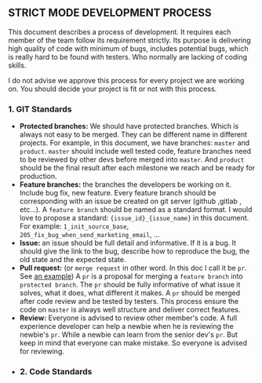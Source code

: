 ## STRICT MODE DEVELOPMENT PROCESS

This document describes a process of development. 
It requires each member of the team follow its requirement strictly.
Its purpose is delivering high quality of code with minimum of bugs,
includes potential bugs, which is really hard to be found with testers.
Who normally are lacking of coding skills.

I do not advise we approve this process for every project we are working on.
You should decide your project is fit or not with this process.

### 1. GIT Standards
* **Protected branches:** We should have protected branches.
Which is always not easy to be merged. They can be different name in different projects.
For example, in this document, we have branches: `master` and `product`.
`master` should include well tested code,
feature branches need to be reviewed by other devs before merged into `master`.
And `product` should be the final result after each milestone we reach
and be ready for production.
* **Feature branches:** the branches the developers be working on it. 
Include bug fix, new feature. 
Every feature branch should be corresponding with an issue be created on git server
(github ,gitlab , etc...). A `feature branch` should be named as a standard format.
I would love to propose a standard: `{issue_id}_{issue_name}` in this document.
For example: `1_init_source_base`, `205_fix_bug_when_send_marketing_email`, ...
* **Issue:** an issue should be full detail and informative. If it is a bug.
It should give the link to the bug, describe how to reproduce the bug,
the old state and the expected state.
* **Pull request:** (or `merge request` in other word. In this doc I call it be `pr`.
See [an example](https://github.com/decred/politeiagui/pull/2628))
A `pr` is a proposal for merging a `feature branch` into `protected branch`. 
The `pr` should be fully informative of what issue it solves, what it does,
what different it makes. A `pr` should be merged after code review and be tested by testers.
This process ensure the code on `master` is always well structure and deliver correct features.
* **Review:** Everyone is advised to review other member's code. 
A full experience developer can help a newbie when he is reviewing the newbie's `pr`. 
While a newbie can learn from the senior dev's `pr`. But keep in mind that everyone can make mistake.
So everyone is advised for reviewing.
* ### 2. Code Standards